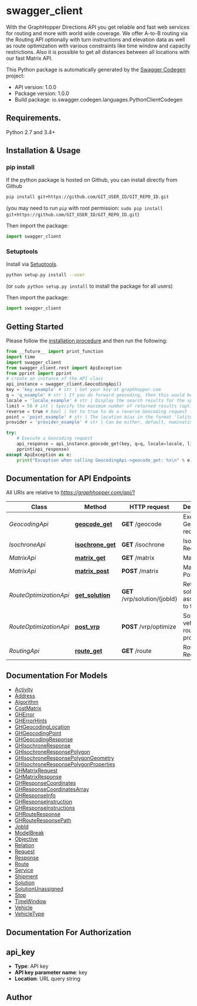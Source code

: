 # swagger_client
With the GraphHopper Directions API you get reliable and fast web services for routing and more with world wide coverage. We offer A-to-B routing via the Routing API optionally with turn instructions and elevation data as well as route optimization with various constraints like time window and capacity restrictions. Also it is possible to get all distances between all locations with our fast Matrix API. 

This Python package is automatically generated by the [Swagger Codegen](https://github.com/swagger-api/swagger-codegen) project:

- API version: 1.0.0
- Package version: 1.0.0
- Build package: io.swagger.codegen.languages.PythonClientCodegen

## Requirements.

Python 2.7 and 3.4+

## Installation & Usage
### pip install

If the python package is hosted on Github, you can install directly from Github

```sh
pip install git+https://github.com/GIT_USER_ID/GIT_REPO_ID.git
```
(you may need to run `pip` with root permission: `sudo pip install git+https://github.com/GIT_USER_ID/GIT_REPO_ID.git`)

Then import the package:
```python
import swagger_client 
```

### Setuptools

Install via [Setuptools](http://pypi.python.org/pypi/setuptools).

```sh
python setup.py install --user
```
(or `sudo python setup.py install` to install the package for all users)

Then import the package:
```python
import swagger_client
```

## Getting Started

Please follow the [installation procedure](#installation--usage) and then run the following:

```python
from __future__ import print_function
import time
import swagger_client
from swagger_client.rest import ApiException
from pprint import pprint
# create an instance of the API class
api_instance = swagger_client.GeocodingApi()
key = 'key_example' # str | Get your key at graphhopper.com
q = 'q_example' # str | If you do forward geocoding, then this would be a textual description of the adress you are looking for. If you do reverse geocoding this would be in lat,lon. (optional)
locale = 'locale_example' # str | Display the search results for the specified locale. Currently French (fr), English (en), German (de) and Italian (it) are supported. If the locale wasn't found the default (en) is used. (optional)
limit = 56 # int | Specify the maximum number of returned results (optional)
reverse = true # bool | Set to true to do a reverse Geocoding request (optional)
point = 'point_example' # str | The location bias in the format 'latitude,longitude' e.g. point=45.93272,11.58803 (optional)
provider = 'provider_example' # str | Can be either, default, nominatim, opencagedata (optional)

try:
    # Execute a Geocoding request
    api_response = api_instance.geocode_get(key, q=q, locale=locale, limit=limit, reverse=reverse, point=point, provider=provider)
    pprint(api_response)
except ApiException as e:
    print("Exception when calling GeocodingApi->geocode_get: %s\n" % e)

```

## Documentation for API Endpoints

All URIs are relative to *https://graphhopper.com/api/1*

Class | Method | HTTP request | Description
------------ | ------------- | ------------- | -------------
*GeocodingApi* | [**geocode_get**](docs/GeocodingApi.md#geocode_get) | **GET** /geocode | Execute a Geocoding request
*IsochroneApi* | [**isochrone_get**](docs/IsochroneApi.md#isochrone_get) | **GET** /isochrone | Isochrone Request
*MatrixApi* | [**matrix_get**](docs/MatrixApi.md#matrix_get) | **GET** /matrix | Matrix API
*MatrixApi* | [**matrix_post**](docs/MatrixApi.md#matrix_post) | **POST** /matrix | Matrix API Post
*RouteOptimizationApi* | [**get_solution**](docs/RouteOptimizationApi.md#get_solution) | **GET** /vrp/solution/{jobId} | Return the solution associated to the jobId
*RouteOptimizationApi* | [**post_vrp**](docs/RouteOptimizationApi.md#post_vrp) | **POST** /vrp/optimize | Solves vehicle routing problems
*RoutingApi* | [**route_get**](docs/RoutingApi.md#route_get) | **GET** /route | Routing Request


## Documentation For Models

 - [Activity](docs/Activity.md)
 - [Address](docs/Address.md)
 - [Algorithm](docs/Algorithm.md)
 - [CostMatrix](docs/CostMatrix.md)
 - [GHError](docs/GHError.md)
 - [GHErrorHints](docs/GHErrorHints.md)
 - [GHGeocodingLocation](docs/GHGeocodingLocation.md)
 - [GHGeocodingPoint](docs/GHGeocodingPoint.md)
 - [GHGeocodingResponse](docs/GHGeocodingResponse.md)
 - [GHIsochroneResponse](docs/GHIsochroneResponse.md)
 - [GHIsochroneResponsePolygon](docs/GHIsochroneResponsePolygon.md)
 - [GHIsochroneResponsePolygonGeometry](docs/GHIsochroneResponsePolygonGeometry.md)
 - [GHIsochroneResponsePolygonProperties](docs/GHIsochroneResponsePolygonProperties.md)
 - [GHMatrixRequest](docs/GHMatrixRequest.md)
 - [GHMatrixResponse](docs/GHMatrixResponse.md)
 - [GHResponseCoordinates](docs/GHResponseCoordinates.md)
 - [GHResponseCoordinatesArray](docs/GHResponseCoordinatesArray.md)
 - [GHResponseInfo](docs/GHResponseInfo.md)
 - [GHResponseInstruction](docs/GHResponseInstruction.md)
 - [GHResponseInstructions](docs/GHResponseInstructions.md)
 - [GHRouteResponse](docs/GHRouteResponse.md)
 - [GHRouteResponsePath](docs/GHRouteResponsePath.md)
 - [JobId](docs/JobId.md)
 - [ModelBreak](docs/ModelBreak.md)
 - [Objective](docs/Objective.md)
 - [Relation](docs/Relation.md)
 - [Request](docs/Request.md)
 - [Response](docs/Response.md)
 - [Route](docs/Route.md)
 - [Service](docs/Service.md)
 - [Shipment](docs/Shipment.md)
 - [Solution](docs/Solution.md)
 - [SolutionUnassigned](docs/SolutionUnassigned.md)
 - [Stop](docs/Stop.md)
 - [TimeWindow](docs/TimeWindow.md)
 - [Vehicle](docs/Vehicle.md)
 - [VehicleType](docs/VehicleType.md)


## Documentation For Authorization


## api_key

- **Type**: API key
- **API key parameter name**: key
- **Location**: URL query string


## Author



